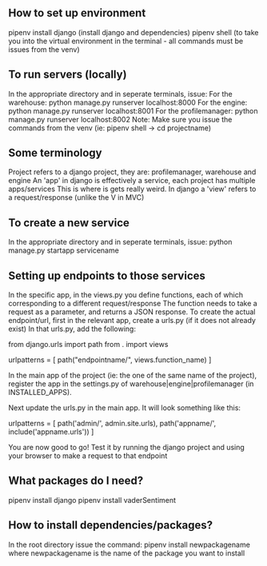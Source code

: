 ## How to set up environment

pipenv install django (install django and dependencies)
pipenv shell (to take you into the virtual environment in the terminal - all commands must be issues from the venv)

## To run servers (locally)

In the appropriate directory and in seperate terminals, issue:
For the warehouse: python manage.py runserver localhost:8000
For the engine: python manage.py runserver localhost:8001
For the profilemanager: python manage.py runserver localhost:8002
Note: Make sure you issue the commands from the venv (ie: pipenv shell -> cd projectname)

## Some terminology

Project refers to a django project, they are: profilemanager, warehouse and engine
An 'app' in django is effectively a service, each project has multiple apps/services
This is where is gets really weird. In django a 'view' refers to a request/response (unlike the V in MVC)

## To create a new service

In the appropriate directory and in seperate terminals, issue:
python manage.py startapp servicename

## Setting up endpoints to those services

In the specific app, in the views.py you define functions, each of which corresponding to a different request/response
The function needs to take a request as a parameter, and returns a JSON response.
To create the actual endpoint/url, first in the relevant app, create a urls.py (if it does not already exist)
In that urls.py, add the following:

from django.urls import path
from . import views

urlpatterns = [
path("endpointname/", views.function_name)
]

In the main app of the project (ie: the one of the same name of the project), register the app in the settings.py of warehouse|engine|profilemanager (in INSTALLED_APPS).

Next update the urls.py in the main app. It will look something like this:

urlpatterns = [
path('admin/', admin.site.urls),
path('appname/', include('appname.urls'))
]

You are now good to go! Test it by running the django project and using your browser to make a request to that endpoint

## What packages do I need?

pipenv install django
pipenv install vaderSentiment

## How to install dependencies/packages?

In the root directory issue the command:
pipenv install newpackagename
where newpackagename is the name of the package you want to install
